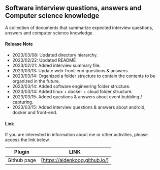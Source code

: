 ## Software interview questions, answers and Computer science knowledge

A collection of documents that summarize expected interview questions, answers and computer science knowledge.

####

#### Release Note

- 2023/03/08: Updated directory hierarchy.
- 2023/02/22: Updated README
- 2023/02/21: Added interview summary file.
- 2023/03/13: Update web-front-end questions & answers.
- 2023/03/14: Organized a folder structure to contain the contents to be organized in the future.
- 2023/03/14: Added software engineering folder structure.
- 2023/03/14: Added linux + docker + cloud folder structure.
- 2023/03/15: Added questions & answers about event bubbling / capturing.
- 2023/03/15: Added interview questions & answers about android, docker and front-end.

#### Link

If you are interested in information about me or other activities, please access the link below.

| Plugin      | LINK                           |
| ----------- | ------------------------------ |
| Github page | [https://aidenkoog.github.io/] |
